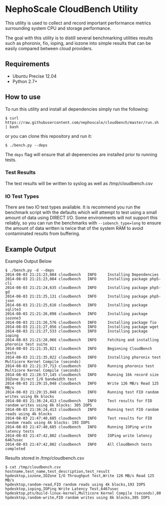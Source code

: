 NephoScale CloudBench Utility
=============================

This utility is used to collect and record important performance metrics 
surrounding system CPU and storage performance.  

The goal with this utility is to distill several benchmarking utilities
results such as phoronix, fio, ioping, and iozone into simple results
that can be easily compared between cloud providers.

## Requirements ##
* Ubuntu Precise 12.04
* Python 2.7+

## How to use ##

To run this utility and install all dependencies simply run the following:

```
$ curl https://raw.githubusercontent.com/nephoscale/cloudbench/master/run.sh | bash
```

or you can clone this repository and run it:

```
$ ./bench.py --deps
````

The ```deps``` flag will ensure that all depenencies are installed prior to running tests.

### Test Results ###

The test results will be written to syslog as well as /tmp/cloudbench.csv

### IO Test Types ####

There are two IO test types available.  It is recommend you run the benchmark script
with the defaults which will attempt to test using a small amount of data using 
DIRECT I/O.  Some environments will not support this reliably, so you can run 
the benchmarks with ```--iobench_type=long``` to ensure the amount of data written
is twice that of the system RAM to avoid contaminated results from buffering.

## Example Output ##

Example Output Below

```
$ ./bench.py -d --deps
2014-08-03 21:21:23,084 cloudbench   INFO     Installing Dependencies
2014-08-03 21:21:23,084 cloudbench   INFO     Installing package php5-cli
2014-08-03 21:21:24,635 cloudbench   INFO     Installing package php5-gd
2014-08-03 21:21:25,131 cloudbench   INFO     Installing package php5-json
2014-08-03 21:21:25,616 cloudbench   INFO     Installing package sqlite3
2014-08-03 21:21:26,098 cloudbench   INFO     Installing package iozone3
2014-08-03 21:21:26,576 cloudbench   INFO     Installing package fio
2014-08-03 21:21:27,056 cloudbench   INFO     Installing package wget
2014-08-03 21:21:27,533 cloudbench   INFO     Installing package ioping
2014-08-03 21:21:28,066 cloudbench   INFO     Fetching and installing phoronix test suite
2014-08-03 21:21:35,821 cloudbench   INFO     Beginning CloudBench tests
2014-08-03 21:21:35,822 cloudbench   INFO     Installing phoronix test Multicore Kernel Compile (seconds)
2014-08-03 21:21:37,713 cloudbench   INFO     Running phoronix test Multicore Kernel Compile (seconds)
2014-08-03 21:28:57,145 cloudbench   INFO     Running 16k record size IOZone Direct I/O bandwidth test
2014-08-03 21:29:15,048 cloudbench   INFO     Write 126 MB/s Read 125 MB/s
2014-08-03 21:29:15,048 cloudbench   INFO     Running test FIO random writes using 8k blocks
2014-08-03 21:36:24,413 cloudbench   INFO     Test results for FIO random writes using 8k blocks: 305 IOPS
2014-08-03 21:36:24,413 cloudbench   INFO     Running test FIO random reads using 4k blocks
2014-08-03 21:47:40,685 cloudbench   INFO     Test results for FIO random reads using 4k blocks: 193 IOPS
2014-08-03 21:47:40,685 cloudbench   INFO     Running IOPing write latency tests
2014-08-03 21:47:42,802 cloudbench   INFO     IOPing write latency 6467usec
2014-08-03 21:47:42,802 cloudbench   INFO     All CloudBench tests completed
```

Results stored in /tmp/cloudbench.csv

```
$ cat /tmp/cloudbench.csv 
hostname,test_name,test_description,test_result
hpdesktop,iozone,IOZone I/O Throughput Test,Write 126 MB/s Read 125 MB/s
hpdesktop,random-read,FIO random reads using 4k blocks,193 IOPS
hpdesktop,ioping,IOPing Write Latency Test,6467usec
hpdesktop,pts/build-linux-kernel,Multicore Kernel Compile (seconds),80
hpdesktop,random-write,FIO random writes using 8k blocks,305 IOPS
```
